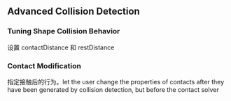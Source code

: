 ## Advanced Collision Detection
### Tuning Shape Collision Behavior
设置 contactDistance 和 restDistance 

### Contact Modification
指定接触后的行为。let the user change the properties of contacts after they have been generated by collision detection, but before the contact solver